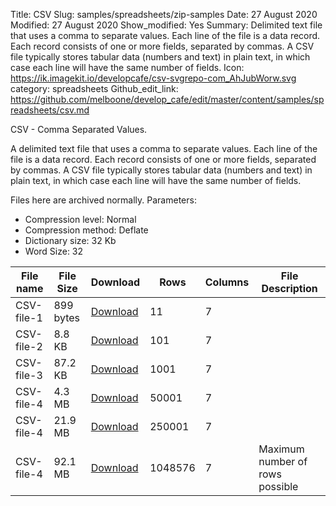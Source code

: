 Title: CSV
Slug: samples/spreadsheets/zip-samples
Date: 27 August 2020
Modified: 27 August 2020
Show_modified: Yes
Summary: Delimited text file that uses a comma to separate values. Each line of the file is a data record. Each record consists of one or more fields, separated by commas. A CSV file typically stores tabular data (numbers and text) in plain text, in which case each line will have the same number of fields. 
Icon: https://ik.imagekit.io/developcafe/csv-svgrepo-com_AhJubWorw.svg
category: spreadsheets
Github_edit_link: https://github.com/melboone/develop_cafe/edit/master/content/samples/spreadsheets/csv.md

CSV - Comma Separated Values.

A delimited text file that uses a comma to separate values. Each line of the file is a data record. 
Each record consists of one or more fields, separated by commas. A CSV file typically stores tabular data 
(numbers and text) in plain text, in which case each line will have the same number of fields. 

Files here are archived normally. Parameters:

* Compression level: Normal
* Compression method: Deflate
* Dictionary size: 32 Kb
* Word Size: 32


| File name   | File Size   | Download                            |  Rows   | Columns | File Description                 |
|-------------|-------------|-------------------------------------|---------|---------|----------------------------------|
| CSV-file-1  | 899 bytes   | [Download](/samples/CSV_file_1.csv) | 11      |    7    |                                  |
| CSV-file-2  | 8.8 KB      | [Download](/samples/CSV_file_2.csv) | 101     |    7    |                                  |
| CSV-file-3  | 87.2 KB     | [Download](/samples/CSV_file_3.csv) | 1001    |    7    |                                  |
| CSV-file-4  | 4.3 MB      | [Download](/samples/CSV_file_4.csv) | 50001   |    7    |                                  |
| CSV-file-4  | 21.9 MB     | [Download](/samples/CSV_file_5.csv) | 250001  |    7    |                                  |
| CSV-file-4  | 92.1 MB     | [Download](/samples/CSV_file_6.csv) | 1048576 |    7    |  Maximum number of rows possible |

